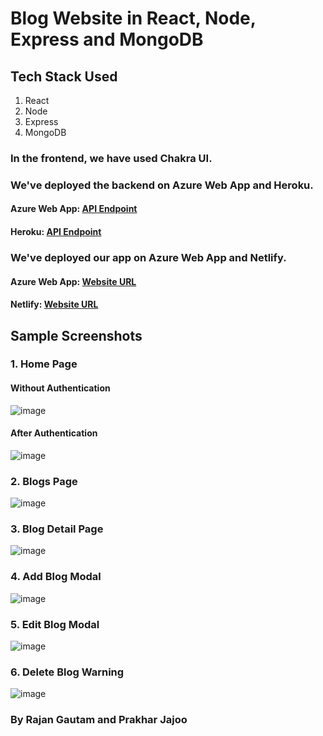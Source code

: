 # Blog Website in React, Node, Express and MongoDB

## Tech Stack Used

1. React
2. Node
3. Express
4. MongoDB

### In the frontend, we have used Chakra UI.

### We've deployed the backend on Azure Web App and Heroku.

#### Azure Web App: [API Endpoint](https://awt-lab-blog-website-api.azurewebsites.net)

#### Heroku: [API Endpoint](https://awt-lab-blog-website-api.herokuapp.com)

### We've deployed our app on Azure Web App and Netlify.

#### Azure Web App: [Website URL](https://awt-lab-blog-website.azurewebsites.net)

#### Netlify: [Website URL](https://awt-lab-blog-website.netlify.app)

## Sample Screenshots

### 1. Home Page

#### Without Authentication

![image](https://user-images.githubusercontent.com/71542496/164979374-cc32e186-6408-4584-b895-22534e7e13a9.png)

#### After Authentication

![image](https://user-images.githubusercontent.com/71542496/164979422-821b30c4-87a8-402a-aca5-8639c4049bab.png)

### 2. Blogs Page

![image](https://user-images.githubusercontent.com/71542496/164979457-35a8dd5a-faa8-4236-9015-63865a6d50d8.png)

### 3. Blog Detail Page

![image](https://user-images.githubusercontent.com/71542496/164979482-08d4b1f1-ac31-4d97-aec7-cbd55a1ee881.png)

### 4. Add Blog Modal

![image](https://user-images.githubusercontent.com/71542496/164979505-de16c908-7660-4cd4-8ecd-9a516bb1f882.png)

### 5. Edit Blog Modal

![image](https://user-images.githubusercontent.com/71542496/164979516-c105fa48-104d-4aea-a811-bd605cacfb9c.png)

### 6. Delete Blog Warning

![image](https://user-images.githubusercontent.com/71542496/164979533-96264d0e-2d6f-46ca-8afd-4f6c78c71308.png)

### By Rajan Gautam and Prakhar Jajoo
